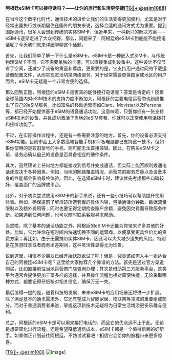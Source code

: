 **阿根廷eSIM卡可以接电话吗？——让你的旅行和生活更便捷[[TG💪+ @esim1088](https://t.me/s/esim1088)]**

在当今这个数字化时代，通信技术的进步让我们的生活变得更加便利。尤其是对于经常出国旅行或长期居住在国外的朋友来说，选择合适的通讯方式尤为重要。提到国际通讯，很多人会想到传统的实体SIM卡，但近年来，一种新兴的解决方案——eSIM卡逐渐走进了大众视野。那么，问题来了：阿根廷的eSIM卡到底能不能接电话呢？今天我们就来详细聊聊这个话题。

首先，让我们简单了解一下什么是eSIM卡。eSIM卡是一种嵌入式SIM卡，与传统物理SIM卡不同，它不需要单独的卡槽，可以直接集成到设备中。这种设计不仅节省了空间，还减少了设备的重量和厚度，更重要的是，它支持用户通过网络下载运营商配置文件，从而实现灵活切换网络服务。对于经常需要更换国家或地区的用户而言，eSIM卡无疑是一个非常方便的选择。

那么回到正题，阿根廷的eSIM卡是否真的能够接打电话呢？答案是肯定的！随着全球范围内对eSIM技术的支持力度不断加大，阿根廷的主要电信运营商也纷纷推出了自己的eSIM服务。比如知名的移动运营商如Claro、Movistar以及Personal等，都已经开始提供基于eSIM的语音通话功能。这意味着，只要你拥有一张支持eSIM技术的设备，并且成功激活了当地的eSIM套餐，你就可以正常使用电话拨打和接听功能了。

不过，在实际操作过程中，还是有一些需要注意的地方。首先，你的设备必须支持eSIM功能。目前市面上大多数高端智能手机和平板电脑都已支持这一技术，但如果你使用的是较旧型号的手机，则可能无法直接兼容。因此，在购买eSIM卡之前，请务必确认自己的设备是否具备相应的硬件条件。

其次，虽然理论上任何地方都能接收到信号并完成通话，但实际上能否顺利拨通电话还取决于多种因素。例如，当地的网络覆盖情况、运营商的服务质量以及设备本身的性能都会影响最终体验。因此，在选择eSIM卡时，建议优先考虑那些口碑较好、覆盖面广的品牌或平台。

此外，对于初次尝试使用eSIM卡的新手来说，还有一些小技巧可以帮助提升使用体验。例如，确保提前了解清楚所选套餐的具体内容，包括通话分钟数、数据流量限制以及额外费用等；同时也要记得定期检查账户余额，避免因欠费而导致服务中断。如果遇到任何问题，也可以随时联系客服寻求帮助。

当然啦，除了基本的通话功能之外，阿根廷的eSIM卡还能为你带来许多其他的好处。比如，它允许你在短时间内快速切换不同的运营商，以便享受更具性价比的资费方案；再比如，由于无需携带实体SIM卡，因此可以大大减少遗失的风险。特别是在旅游旺季或者商务出差期间，这种灵活性显得尤为珍贵。

说到这里，相信不少朋友已经开始跃跃欲试了吧！但是，究竟该如何入手一张适合自己的阿根廷eSIM卡呢？这里给大家推荐几个靠谱的方法。首先是通过官方渠道购买，比如直接前往当地运营商门店咨询办理；其次是借助第三方服务平台，这类平台通常会提供更加丰富多样的选择，并且操作流程也相对简便快捷。无论采取哪种方式，都要记得仔细核对相关信息，确保万无一失。

最后值得一提的是，随着科技的发展，未来eSIM卡的应用场景还将进一步扩展。除了满足基本的通讯需求外，它还有望成为智能家居、物联网等领域的重要组成部分。而对于普通消费者来说，掌握这项新技术无疑将为日常生活增添更多乐趣与便利。

总之，阿根廷的eSIM卡是可以用来接打电话的，而且它的优点远不止于此。无论是想要简化出行流程，还是希望降低通信成本，eSIM卡都是一个值得信赖的好帮手。如果你正计划前往阿根廷，不妨试试看吧！相信它会给你的旅程带来更多惊喜。

[[TG💪+ @esim1088](https://t.me/s/esim1088) ![Image](https://i.postimg.cc/4NQfJmqS/Snipaste-2025-05-13-00-14-12.png)]